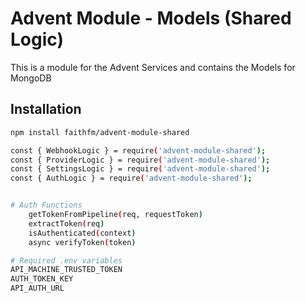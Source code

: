 # Advent Module - Models (Shared Logic)

This is a module for the Advent Services and contains the Models for MongoDB

## Installation

```bash
npm install faithfm/advent-module-shared

const { WebhookLogic } = require('advent-module-shared');
const { ProviderLogic } = require('advent-module-shared');
const { SettingsLogic } = require('advent-module-shared');
const { AuthLogic } = require('advent-module-shared');


# Auth Functions
    getTokenFromPipeline(req, requestToken)
    extractToken(req)
    isAuthenticated(context)
    async verifyToken(token)

# Required .env variables
API_MACHINE_TRUSTED_TOKEN
AUTH_TOKEN_KEY
API_AUTH_URL 
